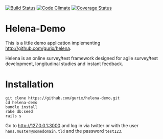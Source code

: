 [![Build Status](https://travis-ci.org/gurix/helena-demo.svg?branch=master)](https://travis-ci.org/gurix/helena-demo)
[![Code Climate](https://codeclimate.com/github/gurix/helena-demo.png)](https://codeclimate.com/github/gurix/helena-demo)
[![Coverage Status](https://coveralls.io/repos/gurix/helena-demo/badge.png?branch=master)](https://coveralls.io/r/gurix/helena-demo?branch=master)

# Helena-Demo
This is a little demo application implementing http://github.com/gurix/helena.

Helena is an online survey/test framework designed for agile survey/test development, longitudinal studies and instant feedback.

# Installation

```
git clone https://github.com/gurix/helena-demo.git
cd helena-demo
bundle install
rake db:seed
rails s
```

Go to http://127.0.0.1:3000 and log in via twitter or with the user `hans.muster@somedomain.tld` and the password `test123`.
